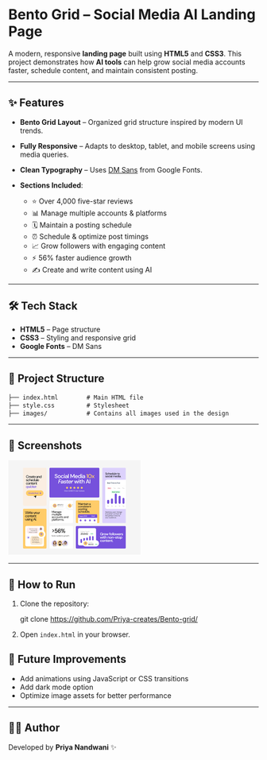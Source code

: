 # Bento Grid – Social Media AI Landing Page

A modern, responsive **landing page** built using **HTML5** and **CSS3**.
This project demonstrates how **AI tools** can help grow social media accounts faster, schedule content, and maintain consistent posting.

---

## ✨ Features

* **Bento Grid Layout** – Organized grid structure inspired by modern UI trends.
* **Fully Responsive** – Adapts to desktop, tablet, and mobile screens using media queries.
* **Clean Typography** – Uses [DM Sans](https://fonts.google.com/specimen/DM+Sans) from Google Fonts.
* **Sections Included**:

  * ⭐ Over 4,000 five-star reviews
  * 📊 Manage multiple accounts & platforms
  * 🗓 Maintain a posting schedule
  * ⏰ Schedule & optimize post timings
  * 📈 Grow followers with engaging content
  * ⚡ 56% faster audience growth
  * ✍️ Create and write content using AI

---

## 🛠 Tech Stack

* **HTML5** – Page structure
* **CSS3** – Styling and responsive grid
* **Google Fonts** – DM Sans

---

## 📂 Project Structure

```
├── index.html        # Main HTML file
├── style.css         # Stylesheet
├── images/           # Contains all images used in the design
```

---

## 📸 Screenshots

![Project_live_layout](https://github.com/Priya-creates/Bento-grid/blob/main/images/bento_live.png?raw=true)

---

## 🚀 How to Run

1. Clone the repository:

   git clone https://github.com/Priya-creates/Bento-grid/


2. Open `index.html` in your browser.


## 🔮 Future Improvements

* Add animations using JavaScript or CSS transitions
* Add dark mode option
* Optimize image assets for better performance

---

## 👩‍💻 Author

Developed by **Priya Nandwani** ✨
